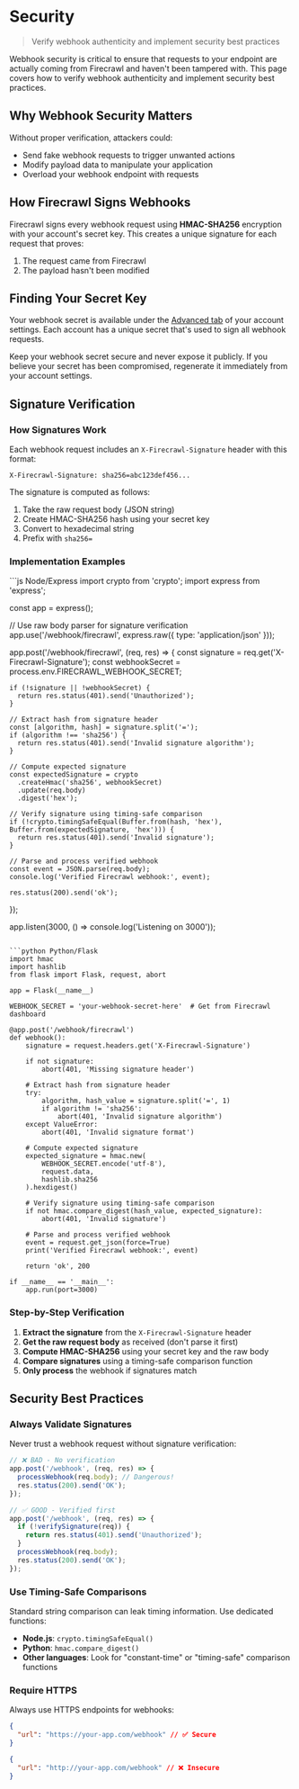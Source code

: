 # Security

> Verify webhook authenticity and implement security best practices

Webhook security is critical to ensure that requests to your endpoint are actually coming from Firecrawl and haven't been tampered with. This page covers how to verify webhook authenticity and implement security best practices.

## Why Webhook Security Matters

Without proper verification, attackers could:

* Send fake webhook requests to trigger unwanted actions
* Modify payload data to manipulate your application
* Overload your webhook endpoint with requests

## How Firecrawl Signs Webhooks

Firecrawl signs every webhook request using **HMAC-SHA256** encryption with your account's secret key. This creates a unique signature for each request that proves:

1. The request came from Firecrawl
2. The payload hasn't been modified

## Finding Your Secret Key

Your webhook secret is available under the [Advanced tab](https://www.firecrawl.dev/app/settings?tab=advanced) of your account settings. Each account has a unique secret that's used to sign all webhook requests.

<Warning>
  Keep your webhook secret secure and never expose it publicly. If you believe
  your secret has been compromised, regenerate it immediately from your account
  settings.
</Warning>

## Signature Verification

### How Signatures Work

Each webhook request includes an `X-Firecrawl-Signature` header with this format:

```
X-Firecrawl-Signature: sha256=abc123def456...
```

The signature is computed as follows:

1. Take the raw request body (JSON string)
2. Create HMAC-SHA256 hash using your secret key
3. Convert to hexadecimal string
4. Prefix with `sha256=`

### Implementation Examples

<CodeGroup>
  ```js Node/Express
  import crypto from 'crypto';
  import express from 'express';

  const app = express();

  // Use raw body parser for signature verification
  app.use('/webhook/firecrawl', express.raw({ type: 'application/json' }));

  app.post('/webhook/firecrawl', (req, res) => {
    const signature = req.get('X-Firecrawl-Signature');
    const webhookSecret = process.env.FIRECRAWL_WEBHOOK_SECRET;
    
    if (!signature || !webhookSecret) {
      return res.status(401).send('Unauthorized');
    }
    
    // Extract hash from signature header
    const [algorithm, hash] = signature.split('=');
    if (algorithm !== 'sha256') {
      return res.status(401).send('Invalid signature algorithm');
    }
    
    // Compute expected signature
    const expectedSignature = crypto
      .createHmac('sha256', webhookSecret)
      .update(req.body)
      .digest('hex');
    
    // Verify signature using timing-safe comparison
    if (!crypto.timingSafeEqual(Buffer.from(hash, 'hex'), Buffer.from(expectedSignature, 'hex'))) {
      return res.status(401).send('Invalid signature');
    }
    
    // Parse and process verified webhook
    const event = JSON.parse(req.body);
    console.log('Verified Firecrawl webhook:', event);
    
    res.status(200).send('ok');
  });

  app.listen(3000, () => console.log('Listening on 3000'));
  ```

  ```python Python/Flask
  import hmac
  import hashlib
  from flask import Flask, request, abort

  app = Flask(__name__)

  WEBHOOK_SECRET = 'your-webhook-secret-here'  # Get from Firecrawl dashboard

  @app.post('/webhook/firecrawl')
  def webhook():
      signature = request.headers.get('X-Firecrawl-Signature')
      
      if not signature:
          abort(401, 'Missing signature header')
      
      # Extract hash from signature header
      try:
          algorithm, hash_value = signature.split('=', 1)
          if algorithm != 'sha256':
              abort(401, 'Invalid signature algorithm')
      except ValueError:
          abort(401, 'Invalid signature format')
      
      # Compute expected signature
      expected_signature = hmac.new(
          WEBHOOK_SECRET.encode('utf-8'),
          request.data,
          hashlib.sha256
      ).hexdigest()
      
      # Verify signature using timing-safe comparison
      if not hmac.compare_digest(hash_value, expected_signature):
          abort(401, 'Invalid signature')
      
      # Parse and process verified webhook
      event = request.get_json(force=True)
      print('Verified Firecrawl webhook:', event)
      
      return 'ok', 200

  if __name__ == '__main__':
      app.run(port=3000)
  ```
</CodeGroup>

### Step-by-Step Verification

1. **Extract the signature** from the `X-Firecrawl-Signature` header
2. **Get the raw request body** as received (don't parse it first)
3. **Compute HMAC-SHA256** using your secret key and the raw body
4. **Compare signatures** using a timing-safe comparison function
5. **Only process** the webhook if signatures match

## Security Best Practices

### Always Validate Signatures

Never trust a webhook request without signature verification:

```javascript
// ❌ BAD - No verification
app.post('/webhook', (req, res) => {
  processWebhook(req.body); // Dangerous!
  res.status(200).send('OK');
});

// ✅ GOOD - Verified first
app.post('/webhook', (req, res) => {
  if (!verifySignature(req)) {
    return res.status(401).send('Unauthorized');
  }
  processWebhook(req.body);
  res.status(200).send('OK');
});
```

### Use Timing-Safe Comparisons

Standard string comparison can leak timing information. Use dedicated functions:

* **Node.js**: `crypto.timingSafeEqual()`
* **Python**: `hmac.compare_digest()`
* **Other languages**: Look for "constant-time" or "timing-safe" comparison functions

### Require HTTPS

Always use HTTPS endpoints for webhooks:

```json
{
  "url": "https://your-app.com/webhook" // ✅ Secure
}
```

```json
{
  "url": "http://your-app.com/webhook" // ❌ Insecure
}
```
